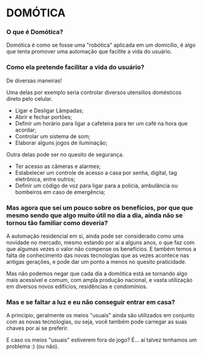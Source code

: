 # DOMÓTICA

### O que é Domótica?

Domótica é como se fosse uma "robótica" aplicada em um domicílio, é algo que tenta promover uma automação que facilite a vida do usuário.

### Como ela pretende facilitar a vida do usuário?

De diversas maneiras!

Uma delas por exemplo seria controlar diversos utensílios domésticos direto pelo celular.
   - Ligar e Desligar Lâmpadas;
   - Abrir e fechar portões;
   - Definir um horário para ligar a cafeteira para ter um café na hora que acordar;
   - Controlar um sistema de som;
   - Elaborar alguns jogos de iluminação;

Outra delas pode ser no quesito de segurança.
   - Ter acesso as câmeras e alarmes;
   - Estabelecer um controle de acesso a casa por senha, digital, tag eletrônica, entre outros;
   - Definir um código de voz para ligar para a polícia, ambulância ou bombeiros em caso de emergência;


### Mas agora que sei um pouco sobre os benefícios, por que que mesmo sendo que algo muito útil no dia a dia, ainda não se tornou tão familiar como deveria?

A automação residencial em si, ainda pode ser considerado como uma novidade no mercado, mesmo estando por aí a alguns anos, o que faz com que algumas vezes o valor
não compense os benefícios. E também temos a falta de conhecimento das novas tecnologias que as vezes acontece nas antigas gerações, e pode dar um ponto a menos no
quesito praticidade.

Mas não podemos negar que cada dia a domótica está se tornando algo mais acessível e comum, com ampla produção nacional, e vasta utilização em diversos novos edifícios,
residências e condomínios.

### Mas e se faltar a luz e eu não conseguir entrar em casa?

A princípio, geralmente os meios "usuais" ainda são utilizados em conjunto com as novas tecnologias, ou seja, você também pode carregar as suas chaves por ai se preferir.

E caso os meios "usuais" estiverem fora de jogo?  É... aí talvez tenhamos um problema :)  (ou não).

